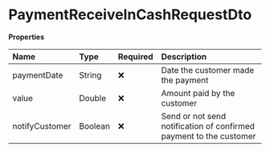 # PaymentReceiveInCashRequestDto

**Properties**

| Name           | Type    | Required | Description                                                        |
| :------------- | :------ | :------- | :----------------------------------------------------------------- |
| paymentDate    | String  | ❌       | Date the customer made the payment                                 |
| value          | Double  | ❌       | Amount paid by the customer                                        |
| notifyCustomer | Boolean | ❌       | Send or not send notification of confirmed payment to the customer |

<!-- This file was generated by liblab | https://liblab.com/ -->

